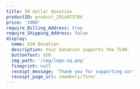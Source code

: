 ```yaml
---
title: 50 dollar donation
productID: product_291a873784
price: '5000'
require_Billing_Address: true
require_Shipping_Address: false
display:
  name: $50 Donation
  description: Your donation supports the TLWA.
  buttonText: $50
  img_path: '/img/logo-sq.png'
  fineprint: null
  receipt_message: 'Thank you for supporting us!'
  receipt_page_url: /members/form/
---
```

